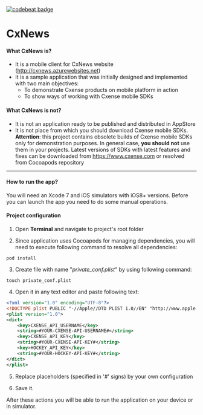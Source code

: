 [![codebeat badge](https://codebeat.co/badges/3ce3bf3a-a3c3-4da3-b095-1eea1f655b27)](https://codebeat.co/projects/github-com-cxense-cxnews)

# CxNews
#### What CxNews is?

* It is a mobile client for CxNews website (http://cxnews.azurewebsites.net) 
* It is a sample application that was initially designed and implemented with two main objectives:
  * To demonstrate Cxense products on mobile platform in action
  * To show ways of working with Cxense mobile SDKs

#### What CxNews is not?

* It is not an application ready to be published and distributed in AppStore
* It is not place from which you should download Cxense mobile SDKs. **Attention**: this project contains obsolete builds of Cxense mobile SDKs only for demonstration purposes. In general case, **you should not** use them in your projects. Latest versions of SDKs with latest features and fixes can be downloaded from https://www.cxense.com or resolved from Cocoapods repository

---

#### How to run the app?

You will need an Xcode 7 and iOS simulators with iOS8+ versions. Before you can launch the app you need to do some manual operations. 

#### Project configuration

1) Open **Terminal** and navigate to project's root folder

2) Since application uses Cocoapods for managing dependencies, you will need to execute following command to resolve all dependencies:

`pod install`

3) Create file with name "*private_conf.plist*" by using following command:

`touch private_conf.plist`

4) Open it in any text editor and paste following text:

~~~~xml
<?xml version="1.0" encoding="UTF-8"?>
<!DOCTYPE plist PUBLIC "-//Apple//DTD PLIST 1.0//EN" "http://www.apple.com/DTDs/PropertyList-1.0.dtd">
<plist version="1.0">
<dict>
	<key>CXENSE_API_USERNAME</key>
	<string>#YOUR-CXENSE-API-USERNAME#</string>
	<key>CXENSE_API_KEY</key>
	<string>#YOUR-CXENSE-API-KEY#</string>
	<key>HOCKEY_API_KEY</key>
	<string>#YOUR-HOCKEY-API-KEY#</string>
</dict>
</plist>
~~~~

5) Replace placeholders (specified in '#' signs) by your own configuration

6) Save it.

After these actions you will be able to run the application on your device or in simulator.